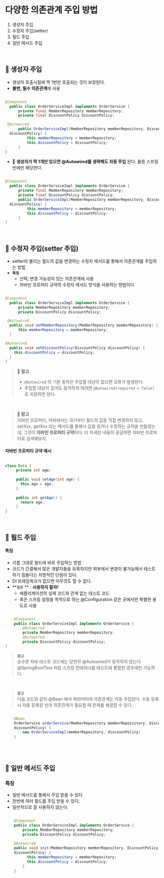 # 다양한 의존관계 주입 방법
1. 생성자 주입
2. 수정자 주입(setter)
3. 필드 주입
4. 일반 메서드 주입

<br>

## 📌 생성자 주입
- 생성자 호출시점에 딱 1번만 호출되는 것이 보장된다. 
- **불변, 필수 의존관계**에 사용


```java

@Component
  public class OrderServiceImpl implements OrderService {
      private final MemberRepository memberRepository;
      private final DiscountPolicy discountPolicy;

 @Autowired
      public OrderServiceImpl(MemberRepository memberRepository, DiscountPolicy
  discountPolicy) {
          this.memberRepository = memberRepository;
          this.discountPolicy = discountPolicy;
      }
}
```

- 🌟 **생성자가 딱 1개만 있으면 @Autowired를 생략해도 자동 주입** 된다. 물론 스프링 빈에만 해당한다.

```java

@Component
  public class OrderServiceImpl implements OrderService {
      private final MemberRepository memberRepository;
      private final DiscountPolicy discountPolicy;
      public OrderServiceImpl(MemberRepository memberRepository, DiscountPolicy
  discountPolicy) {
          this.memberRepository = memberRepository;
          this.discountPolicy = discountPolicy;
      }
}

```

<br>

## 📌 수정자 주입(setter 주입)
- setter라 불리는 필드의 값을 변경하는 수정자 메서드를 통해서 의존관계를 주입하는 방법
- **`특징`**
  - 선택, 변경 가능성이 있는 의존관계에 사용
  - 자바빈 프로퍼티 규약의 수정자 메서드 방식을 사용하는 방법이다

```java

@Component
  public class OrderServiceImpl implements OrderService {
      private MemberRepository memberRepository;
      private DiscountPolicy discountPolicy;

 @Autowired
  public void setMemberRepository(MemberRepository memberRepository) {
      this.memberRepository = memberRepository;
  }

@Autowired
  public void setDiscountPolicy(DiscountPolicy discountPolicy) {
    this.discountPolicy = discountPolicy;
  }
}

```

> **🌟 참고**  <br>
> - `@Autowired` 의 기본 동작은 주입할 대상이 없으면 오류가 발생한다.  <br>
> - 주입할 대상이 없어도 동작하게 하려면 `@Autowired(required = false)` 로 지정하면 된다.

<br>

> **🌟 참고**  <br>
> 자바빈 프로퍼티, 자바에서는 과거부터 필드의 값을 직접 변경하지 않고, setXxx, getXxx 라는 메서드를 통해서 값을 읽거나 수정하는 규칙을 만들었는데, 
> 그것이 **자바빈 프로퍼티 규약**이다. 더 자세한 내용이 궁금하면 자바빈 프로퍼티로 검색해보자.

#### 자바빈 프로퍼티 규약 예시
 
 ``` java
 
 class Data {
      private int age;
      
      public void setAge(int age) {
        this.age = age;
      }
      
      public int getAge() {
        return age;
      } 
}
 
 ```
 
 <br>

## 📌 필드 주입
#### 특징
- 이름 그대로 필드에 바로 주입하는 방법
- 코드가 간결해서 많은 개발자들을 유혹하지만 외부에서 변경이 불가능해서 테스트 하기 힘들다는 치명적인 단점이 있다.
- DI 프레임워크가 없으면 아무것도 할 수 없다.
- **`결론` ** : **사용하지 말자!**
  - 애플리케이션의 실제 코드와 관계 없는 테스트 코드
  - 혹은 스프링 설정을 목적으로 하는 @Configuration 같은 곳에서만 특별한 용도로 사용

```java

    @Component
    public class OrderServiceImpl implements OrderService {
        @Autowired
        private MemberRepository memberRepository;
        @Autowired
        private DiscountPolicy discountPolicy;
}

```

> **`참고`** <br>
> 순수한 자바 테스트 코드에는 당연히 @Autowired가 동작하지 않는다. @SpringBootTest 처럼 스프링 컨테이너를 테스트에 통합한 경우에만 가능하다.

<br>

> **`참고`** <br>
> 다음 코드와 같이 @Bean 에서 파라미터에 의존관계는 자동 주입된다. 수동 등록시 자동 등록된 빈의 의존관계가 필요할 때 문제를 해결할 수 있다.

```java

    @Bean
    OrderService orderService(MemberRepository memberRepoisitory, DiscountPolicy
    discountPolicy) {
        new OrderServiceImpl(memberRepository, discountPolicy)
    }

```

<br>

<br>

## 📌 일반 메서드 주입
### 특징
- 일반 메서드를 통해서 주입 받을 수 있다
- 한번에 여러 필드를 주입 받을 수 있다.
- 일반적으로 잘 사용하지 않는다.

```java

    @Component
    public class OrderServiceImpl implements OrderService {
        private MemberRepository memberRepository;
        private DiscountPolicy discountPolicy;
    
    @Autowired
    public void init(MemberRepository memberRepository, DiscountPolicy
    discountPolicy) {
          this.memberRepository = memberRepository;
          this.discountPolicy = discountPolicy;
        }
    }

```


